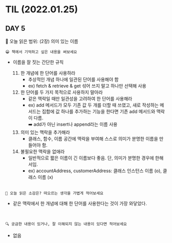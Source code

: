# **TIL (2022.01.25)**

## DAY 5

🎇 오늘 읽은 범위: (2장) 의미 있는 이름

```
😀 책에서 기억하고 싶은 내용을 써보세요
```

- 이름을 잘 짓는 간단한 규칙

  11. 한 개념에 한 단어를 사용하라
      - 추상적인 개념 하나에 일관된 단어를 사용해야 함
      - ex) fetch & retrieve & get 섞어 쓰지 말고 하나만 선택해 사용
  12. 한 단어를 두 가지 목적으로 사용하지 말아라
      - 같은 맥락일 때만 일관성을 고려하여 한 단어를 사용해라
      - ex) add 메서드가 모두 기존 값 두 개를 더할 때 쓰였고, 새로 작성하는 메서드는 집합에 값 하나를 추가하는 기능을 한다면 기존 add 메서드와 맥락이 다름. <br>
        ➡️ add가 아닌 insert나 append라는 이름 사용
        <br>
  13. 의미 있는 맥락을 추가해라
      - 클래스, 함수, 이름 공간에 맥락을 부여해 스스로 의미가 분명한 이름을 만들어야 함.
  14. 불필요한 맥락을 없애라
      - 일반적으로 짧은 이름이 긴 이름보다 좋음. 단, 의미가 분명한 경우에 한해서임.
      - ex) accountAddress, customerAddress: 클래스 인스턴스 이름 (o), 클래스 이름 (x)

  <br>

```
🤔 오늘 읽은 소감은? 떠오르는 생각을 가볍게 적어보세요
```

- 같은 맥락에서 한 개념에 대해 한 단어를 사용한다는 것이 가장 와닿았다.

  <br>

```
🔍 궁금한 내용이 있거나, 잘 이해되지 않는 내용이 있다면 적어보세요
```

- 없음

  <br>
